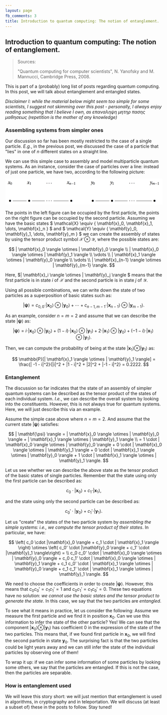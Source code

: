 ```yaml
---
layout: page
fb_comments: 3
title: Introduction to quantum computing: The notion of entanglement.
---
```


## **Introduction to quantum computing: The notion of entanglement.**

> Sources: 
> 
> "Quantum computing for computer scientists", N. Yanofsky and M. Mannucci, Cambridge Press, 2008.

This is part of a (probably) long list of posts regarding quantum computing. In this post, we will talk about entanglement and entangled states. 

*Disclaimer I: while the material below might seem too simple for some scientists, I suggest not skimming over this post - personally, I always enjoy reading something that I believe I own, as επαναληψη μητηρ πασης μαθησεως (repetition is the mother of any knowledge)*

### **Assembling systems from simpler ones**

Our discussion so far has been mostly restricted to the case of a single particle. *E.g.*, in the previous post, we discussed the case of a particle that "lies" in one of $n$ different states on a straight line.

We can use this simple case to assembly and model multiparticle quantum systems. As an instance, consider the case of particles over a line: instead of just one particle, we have two, according to the following picture:

![Two particles](/notes/quant_5/twoparticles.png)

The points in the left figure can be occupied by the first particle, the points on the right figure can be occupied by the second particle. Assuming we have the basic states
$
\mathcal{X} \equiv \{ \mathbf{x}_0, \mathbf{x}_1, \dots, \mathbf{x}_n \}
$
and 
$
\mathcal{Y} \equiv \{ \mathbf{y}_0, \mathbf{y}_1, \dots, \mathbf{y}_m \}
$
we can create the assembly of states by using the tensor product symbol $\mathcal{X} \otimes \mathcal{Y}$, where the possible states are:

$$
| \mathbf{x}_0 \rangle \otimes | \mathbf{y}_0 \rangle \\
| \mathbf{x}_0 \rangle \otimes | \mathbf{y}_1 \rangle \\
\vdots \\
| \mathbf{x}_1 \rangle \otimes | \mathbf{y}_0 \rangle \\
\vdots \\
| \mathbf{x}_{n-1} \rangle \otimes | \mathbf{y}_{m-1} \rangle.
$$

Ηere, 
$| \mathbf{x}_i \rangle \otimes | \mathbf{y}_j \rangle $ 
means that the first particle is in state $i$  of 
$\mathcal{X}$ 
and the second particle is in state $j$ of 
$\mathcal{Y}$.

Using all possible combinations, we can write down the state of two particles as a superposition of basic states such as:

$$
| \mathbf{\psi} \rangle = c_{0, 0} \cdot | \mathbf{x}_0 \rangle \otimes | \mathbf{y}_0 \rangle + \cdots + c_{n-1, m-1} \cdot | \mathbf{x}_{n-1} \rangle \otimes | \mathbf{y}_{m-1} \rangle.
$$

As an example, consider $n = m = 2$ and assume that we can describe the state 
$| \mathbf{\psi} \rangle$ 
as:

$$
| \mathbf{\psi} \rangle = i \cdot | \mathbf{x}_0 \rangle \otimes | \mathbf{y}_0 \rangle + (1-i) \cdot | \mathbf{x}_0 \rangle \otimes | \mathbf{y}_1 \rangle + 2 \cdot | \mathbf{x}_1 \rangle \otimes | \mathbf{y}_0 \rangle + (-1 -i) \cdot | \mathbf{x}_1 \rangle \otimes | \mathbf{y}_1 \rangle.
$$

Then, we can compute the probability of being at the state $| \mathbf{x}_1 \rangle \otimes | \mathbf{y}_1 \rangle$ as:

$$
\mathbb{P}[| \mathbf{x}_1 \rangle \otimes | \mathbf{y}_1 \rangle] = \frac{| -1 - i|^2}{|i|^2 + |1 - i|^2 + |2|^2 + |-1 - i|^2} = 0.2222.
$$

### **Entanglement**

The discussion so far indicates that the state of an assembly of simpler quantum systems can be described as the tensor product of the states of each individual system. *I.e.*, we can describe the overall system by looking into the constituents. However, this is not always true for quantum systems. Here, we will just describe this via an example.

Assume the simple case above where $n = m = 2$. 
And assume that the current state $| \mathbf{\psi} \rangle$ satisfies:

$$
| \mathbf{\psi} \rangle = | \mathbf{x}_0 \rangle \otimes | \mathbf{y}_0 \rangle + | \mathbf{x}_1 \rangle \otimes | \mathbf{y}_1 \rangle \\
 = 1 \cdot | \mathbf{x}_0 \rangle \otimes | \mathbf{y}_0 \rangle + 0 \cdot | \mathbf{x}_0 \rangle \otimes | \mathbf{y}_1 \rangle + 0 \cdot | \mathbf{x}_1 \rangle \otimes | \mathbf{y}_0 \rangle + 1 \cdot | \mathbf{x}_1 \rangle \otimes | \mathbf{y}_1 \rangle.
$$

Let us see whether we can describe the above state as the tensor product of the basic states of single particles. Remember that the state using only the first particle can be described as:

$$
c_0 \cdot |\mathbf{x}_0 \rangle + c_1 \cdot | \mathbf{x}_1 \rangle,
$$

and the state using only the second particle can be described as:

$$
c_0' \cdot |\mathbf{y}_0 \rangle + c_1' \cdot |\mathbf{y}_1 \rangle.
$$

Let us "create" the states of the two particle system by *assembling the simple systems: i.e., we compute the tensor product of their states*.
In particular, we have:

$$
\left( c_0 \cdot |\mathbf{x}_0 \rangle + c_1 \cdot | \mathbf{x}_1 \rangle \right) \otimes \left( c_0' \cdot |\mathbf{y}_0 \rangle + c_1' \cdot |\mathbf{y}_1 \rangle\right) = \\
 c_0 c_0' \cdot | \mathbf{x}_0 \rangle \otimes | \mathbf{y}_0 \rangle + c_0 c_1' \cdot | \mathbf{x}_0 \rangle \otimes | \mathbf{y}_1 \rangle + c_1 c_0' \cdot | \mathbf{x}_1 \rangle \otimes | \mathbf{y}_0 \rangle + c_1 c_1' \cdot | \mathbf{x}_1 \rangle \otimes | \mathbf{y}_1 \rangle.
$$

We need to choose the coefficients in order to create 
$| \mathbf{\psi} \rangle$. 
However, this means that $c_0 c_0' = c_1 c_1' = 1$ and $c_0 c_1' = c_1 c_0' = 0$. These two equations have no solution: *we cannot use the basic states and the tensor product to generate the state*. In this case, we say that the two particles are *entangled*.

To see what it means in practice, let us consider the following: Assume we measure the first particle and we find it in position $\mathbf{x}_0$. Can we use this information to infer the state of the other particle? Yes! We can see that the component $|\mathbf{x}_0 \rangle \otimes | \mathbf{y}_1 \rangle$ has coefficient 0 in the expression of the state of the two particles. This means that, if we found first particle in $\mathbf{x}_0$, we will find the second particle in state $\mathbf{y}_0$.
The surprising fact is that the two particles could be light years away and we can still infer the state of the individual particles by observing one of them!

To wrap it up: if we can infer some information of some particles by looking some others, we say that the particles are entangled. If this is not the case, then the particles are separable.

### **How is entanglement used**

We will leave this story short: we will just mention that entanglement is used in algorithms, in cryptography and in teleportation. We will discuss (at least a subset of) these in the posts to follow. Stay tuned!


